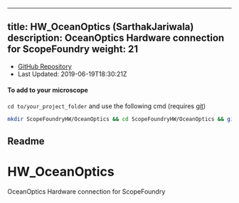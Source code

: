 
---
title: HW_OceanOptics (SarthakJariwala)
description: OceanOptics Hardware connection for ScopeFoundry
weight: 21
---
- [GitHub Repository](https://github.com/SarthakJariwala/HW_OceanOptics)
- Last Updated: 2019-06-19T18:30:21Z

#### To add to your microscope 

`cd to/your_project_folder` and use the following cmd (requires [git](/docs/100_development/20_git/))

```bash
mkdir ScopeFoundryHW/OceanOptics && cd ScopeFoundryHW/OceanOptics && git init --initial-branch=master && git remote add upstream_SarthakJariwala https://github.com/SarthakJariwala/HW_OceanOptics && git pull upstream_SarthakJariwala master && cd ../..
```

## Readme
# HW_OceanOptics
OceanOptics Hardware connection for ScopeFoundry

